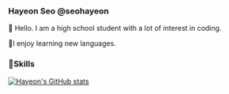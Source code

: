 ### Hayeon Seo @seohayeon

👋 Hello. I am a high school student with a lot of interest in coding.

🚀I enjoy learning new languages.

### 💪Skills






[![Hayeon's GitHub stats](https://github-readme-stats.vercel.app/api?username=seohayeon)](https://github.com/anuraghazra/github-readme-stats)
